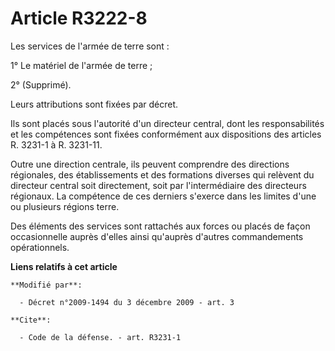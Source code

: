 # Article R3222-8

Les services de l'armée de terre sont : 

1° Le matériel de l'armée de terre ; 

2° (Supprimé). 

Leurs attributions sont fixées par décret. 

Ils sont placés sous l'autorité d'un directeur central, dont les responsabilités et les compétences sont fixées conformément
aux dispositions des articles R. 3231-1 à R. 3231-11.

Outre une direction centrale, ils peuvent comprendre des directions régionales, des établissements et des formations diverses
qui relèvent du directeur central soit directement, soit par l'intermédiaire des directeurs régionaux. La compétence de ces
derniers s'exerce dans les limites d'une ou plusieurs régions terre. 

Des éléments des services sont rattachés aux forces ou placés de façon occasionnelle auprès d'elles ainsi qu'auprès d'autres
commandements opérationnels.

**Liens relatifs à cet article**

	**Modifié par**:

	  - Décret n°2009-1494 du 3 décembre 2009 - art. 3

	**Cite**:

	  - Code de la défense. - art. R3231-1
